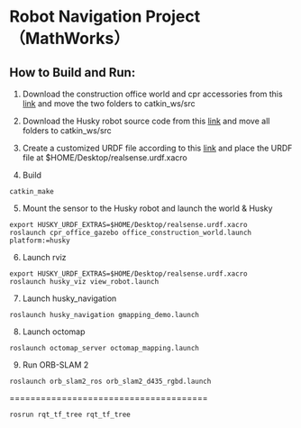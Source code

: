# Robot Navigation Project（MathWorks）



## How to Build and Run:

1. Download the construction office world and cpr accessories from this [link](https://github.com/clearpathrobotics/cpr_gazebo/tree/noetic-devel) and move the two folders to catkin_ws/src

2. Download the Husky robot source code from this [link](https://github.com/husky/husky) and move all folders to catkin_ws/src


3. Create a customized URDF file according to this [link](https://www.clearpathrobotics.com/assets/guides/kinetic/husky/additional_sim_worlds.html) and place the URDF file at $HOME/Desktop/realsense.urdf.xacro


4. Build

```console
catkin_make
```

5. Mount the sensor to the Husky robot and launch the world & Husky

```console
export HUSKY_URDF_EXTRAS=$HOME/Desktop/realsense.urdf.xacro
roslaunch cpr_office_gazebo office_construction_world.launch platform:=husky
```

6. Launch rviz

```console
export HUSKY_URDF_EXTRAS=$HOME/Desktop/realsense.urdf.xacro
roslaunch husky_viz view_robot.launch
```

7. Launch husky_navigation

```console
roslaunch husky_navigation gmapping_demo.launch
```

8. Launch octomap

```console
roslaunch octomap_server octomap_mapping.launch
```

9. Run ORB-SLAM 2
    
```console
roslaunch orb_slam2_ros orb_slam2_d435_rgbd.launch
```

======================================
```console
rosrun rqt_tf_tree rqt_tf_tree
```

